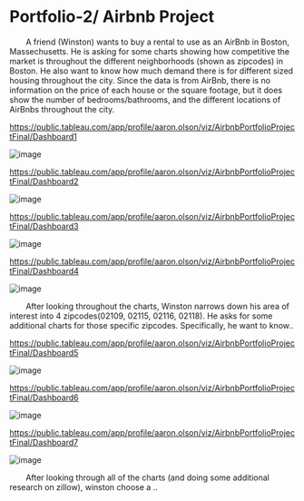 # Portfolio-2/ Airbnb Project

&ensp;&thinsp;&ensp;&thinsp;&ensp;&thinsp;A friend (Winston) wants to buy a rental to use as an AirBnb in Boston, Massechusetts.  He is asking for some charts showing how competitive the market is throughout the different neighborhoods (shown as zipcodes) in Boston.  He also want to know how much demand there is for different sized housing throughout the city.  Since the data is from AirBnb, there is no information on the price of each house or the square footage, but it does show the number of bedrooms/bathrooms, and the different locations of AirBnbs throughout the city.

https://public.tableau.com/app/profile/aaron.olson/viz/AirbnbPortfolioProjectFinal/Dashboard1

![image](https://github.com/A-Olson8/Portfolio-2/assets/95314634/afe8280a-763b-4d8e-836a-21366d982db9)

https://public.tableau.com/app/profile/aaron.olson/viz/AirbnbPortfolioProjectFinal/Dashboard2

![image](https://github.com/A-Olson8/Portfolio-2/assets/95314634/9164c3e9-aacb-47fe-bad2-d23cae0cf378)

https://public.tableau.com/app/profile/aaron.olson/viz/AirbnbPortfolioProjectFinal/Dashboard3

![image](https://github.com/A-Olson8/Portfolio-2/assets/95314634/0562ddab-f006-4466-a466-402177817b3c)

https://public.tableau.com/app/profile/aaron.olson/viz/AirbnbPortfolioProjectFinal/Dashboard4

![image](https://github.com/A-Olson8/Portfolio-2/assets/95314634/55ffc7c1-6e88-42f8-88f4-37f40a106575)

&ensp;&thinsp;&ensp;&thinsp;&ensp;&thinsp;After looking throughout the charts, Winston narrows down his area of interest into 4 zipcodes(02109, 02115, 02116, 02118).  He asks for some additional charts for those specific zipcodes. Specifically, he want to know..   

https://public.tableau.com/app/profile/aaron.olson/viz/AirbnbPortfolioProjectFinal/Dashboard5

![image](https://github.com/A-Olson8/Portfolio-2/assets/95314634/fd46e7c1-d8e1-4d73-8b03-f1fcbf12d536)

https://public.tableau.com/app/profile/aaron.olson/viz/AirbnbPortfolioProjectFinal/Dashboard6

![image](https://github.com/A-Olson8/Portfolio-2/assets/95314634/ad49a8d9-a04d-4d0c-805a-27c5152db1c5)

https://public.tableau.com/app/profile/aaron.olson/viz/AirbnbPortfolioProjectFinal/Dashboard7

![image](https://github.com/A-Olson8/Portfolio-2/assets/95314634/f039cd3b-5599-4f83-ba05-e9e6dface554)

&ensp;&thinsp;&ensp;&thinsp;&ensp;&thinsp;After looking through all of the charts (and doing some additional research on zillow), winston choose a ..
